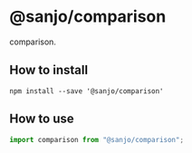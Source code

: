 # @sanjo/comparison

comparison.

## How to install

```
npm install --save '@sanjo/comparison'
```

## How to use

```js
import comparison from "@sanjo/comparison";
```
